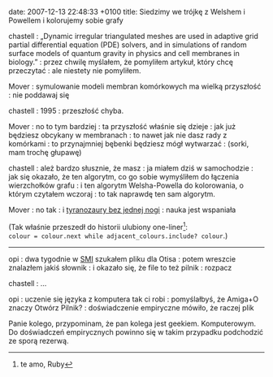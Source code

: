 date: 2007-12-13 22:48:33 +0100
title: Siedzimy we trójkę z Welshem i Powellem i kolorujemy sobie grafy

chastell
: „Dynamic irregular triangulated meshes are used in adaptive grid partial differential equation (PDE) solvers, and in simulations of random surface models of quantum gravity in physics and cell membranes in biology.”
: przez chwilę myślałem, że pomyliłem artykuł, który chcę przeczytać
: ale niestety nie pomyliłem.

Mover
: symulowanie modeli membran komórkowych ma wielką przyszłość
: nie poddawaj się

chastell
: 1995
: przeszłość chyba.

Mover
: no to tym bardziej
: ta przyszłość właśnie się dzieje
: jak już będziesz obcykany w membranach
: to nawet jak nie dasz rady z komórkami
: to przynajmniej bębenki będziesz mógł wytwarzać
: (sorki, mam trochę głupawę)

chastell
: ależ bardzo słusznie, że masz
: ja miałem dziś w samochodzie
: jak się okazało, że ten algorytm, co go sobie wymyśliłem do łączenia wierzchołków grafu
: i ten algorytm Welsha-Powella do kolorowania, o którym czytałem wczoraj
: to tak naprawdę ten sam algorytm.

Mover
: no tak
: i [tyranozaury bez jednej nogi](http://xkcd.com/135/ 'chodziło oczywiście o welociraptora')
: nauka jest wspaniała

(Tak właśnie przeszedł do historii ulubiony one-liner[^1]: `colour = colour.next while adjacent_colours.include? colour`.)

---

opi
: dwa tygodnie w [SMI](http://en.wikipedia.org/wiki/The_Secret_of_Monkey_Island 'Guybrush Threepwood used to rock my world') szukałem pliku dla Otisa
: potem wreszcie znalazłem jakiś słownik
: i okazało się, że file to też pilnik
: rozpacz

chastell
: …

opi
: uczenie się języka z komputera tak ci robi
: pomyślałbyś, że Amiga+O znaczy Otwórz Pilnik?
: doświadczenie empiryczne mówiło, że raczej plik

Panie kolego, przypominam, że pan kolega jest geekiem. Komputerowym. Do doświadczeń empirycznych powinno się w takim przypadku podchodzić ze sporą rezerwą.

[^1]: te amo, Ruby
